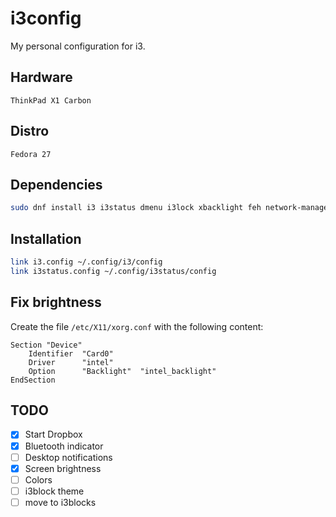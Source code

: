 # i3config
My personal configuration for i3.

## Hardware
`ThinkPad X1 Carbon`

## Distro
`Fedora 27`

## Dependencies
```bash
sudo dnf install i3 i3status dmenu i3lock xbacklight feh network-manager-applet lxappearance blueman
```

## Installation
```bash
link i3.config ~/.config/i3/config
link i3status.config ~/.config/i3status/config
```

## Fix brightness
Create the file `/etc/X11/xorg.conf` with the following content:
```
Section "Device"
    Identifier  "Card0"
    Driver      "intel"
    Option      "Backlight"  "intel_backlight"
EndSection
```

## TODO
- [x] Start Dropbox
- [x] Bluetooth indicator
- [ ] Desktop notifications
- [x] Screen brightness
- [ ] Colors
- [ ] i3block theme
- [ ] move to i3blocks